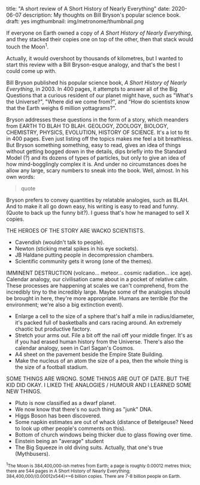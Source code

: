 title: "A short review of A Short History of Nearly Everything"
date: 2020-06-07
description: My thoughts on Bill Bryson's popular science book.
draft: yes
imgthumbnail: img/metronome/thumbnail.png

If everyone on Earth owned a copy of *A Short History of Nearly Everything*, and they stacked their copies one on top of the other, then that stack would touch the Moon<sup>1</sup>.

Actually, it would overshoot by thousands of kilometres, but I wanted to start this review with a Bill Bryson-esque analogy, and that's the best I could come up with.

Bill Bryson published his popular science book, *A Short History of Nearly Everything*, in 2003. In 400 pages, it attempts to answer all of the Big Questions that a curious resident of our planet might have, such as "What's the Universe?", "Where did we come from?", and "How do scientists know that the Earth weighs 6 million yottagrams?".

Bryson addresses these questions in the form of a story, which meanders from EARTH TO BLAH TO BLAH. GEOLOGY, ZOOLOGY, BIOLOGY, CHEMISTRY, PHYSICS, EVOLUTION, HISTORY OF SCIENCE. It's a lot to fit in 400 pages. Even just listing off the topics makes me feel a bit breathless. But Bryson something something, easy to read, gives an idea of things without getting bogged down in the details, dips briefly into the Standard Model (?) and its dozens of types of particles, but only to give an idea of how mind-bogglingly complex it is. And under no circumstances does he allow any large, scary numbers to sneak into the book. Well, almost. In his own words:

> quote

Bryson prefers to convey quantities by relatable analogies, such as BLAH. And to make it all go down easy, his writing is easy to read and funny. (Quote to back up the funny bit?). I guess that's how he managed to sell X copies.

THE HEROES OF THE STORY ARE WACKO SCIENTISTS.

* Cavendish (wouldn't talk to people).
* Newton (sticking metal spikes in his eye sockets).
* JB Haldane putting people in decompression chambers.
* Scientific community gets it wrong (one of the themes).

IMMINENT DESTRUCTION (volcano... meteor... cosmic radiation... ice age). Calendar analogy, our civilisation came about in a pocket of relative calm. These processes are happening at scales we can't comprehend, from the incredibly tiny to the incredibly large. Maybe some of the analogies should be brought in here, they're more appropriate. Humans are terrible (for the environment; we're also a big extinction event).

* Enlarge a cell to the size of a sphere that's half a mile in radius/diameter, it's packed full of basketballs and cars racing around. An extremely chaotic but productive factory.
* Stretch your arms out. File a bit off the nail off your middle finger. It's as if you had erased human history from the Universe. There's also the calendar analogy, seen in Carl Sagan's Cosmos.
* A4 sheet on the pavement beside the Empire State Building.
* Make the nucleus of an atom the size of a pea, then the whole thing is the size of a football stadium.

SOME THINGS ARE WRONG. SOME THINGS ARE OUT OF DATE. BUT THE KID DID OKAY. I LIKED THE ANALOGIES / HUMOUR AND I LEARNED SOME NEW THINGS.

* Pluto is now classified as a dwarf planet.
* We now know that there's no such thing as "junk" DNA.
* Higgs Boson has been discovered.
* Some napkin estimates are out of whack (distance of Betelgeuse? Need to look up other people's comments on this).
* Bottom of church windows being thicker due to glass flowing over time.
* Einstein being an "average" student
* The Big Squeeze in old diving suits. Actually, that one's true (Mythbusers).

<small><sup>1</sup>The Moon is 384,400,000-ish metres from Earth; a page is roughly 0.00012 metres thick; there are 544 pages in A Short History of Nearly Everything; 384,400,000/(0.00012x544)=~6 billion copies. There are 7-8 billion people on Earth.</small>

